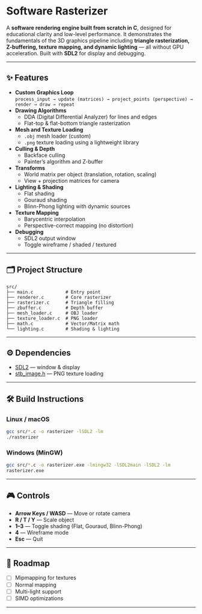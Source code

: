 # Software Rasterizer

A **software rendering engine built from scratch in C**, designed for educational clarity and low-level performance. It demonstrates the fundamentals of the 3D graphics pipeline including **triangle rasterization, Z-buffering, texture mapping, and dynamic lighting** — all without GPU acceleration. Built with **SDL2** for display and debugging.

---

## ✨ Features

- **Custom Graphics Loop**  
  `process_input → update (matrices) → project_points (perspective) → render → draw → repeat`
- **Drawing Algorithms**
  - DDA (Digital Differential Analyzer) for lines and edges
  - Flat-top & flat-bottom triangle rasterization
- **Mesh and Texture Loading**
  - `.obj` mesh loader (custom)
  - `.png` texture loading using a lightweight library
- **Culling & Depth**
  - Backface culling
  - Painter’s algorithm and Z-buffer
- **Transforms**
  - World matrix per object (translation, rotation, scaling)
  - View + projection matrices for camera
- **Lighting & Shading**
  - Flat shading
  - Gouraud shading
  - Blinn-Phong lighting with dynamic sources
- **Texture Mapping**
  - Barycentric interpolation
  - Perspective-correct mapping (no distortion)
- **Debugging**
  - SDL2 output window
  - Toggle wireframe / shaded / textured

---

## 🗂️ Project Structure

~~~
src/
├── main.c            # Entry point
├── renderer.c        # Core rasterizer
├── rasterizer.c      # Triangle filling
├── zbuffer.c         # Depth buffer
├── mesh_loader.c     # OBJ loader
├── texture_loader.c  # PNG loader
├── math.c            # Vector/Matrix math
└── lighting.c        # Shading & lighting
~~~

---

## ⚙️ Dependencies

- [SDL2](https://www.libsdl.org/) — window & display
- [stb_image.h](https://github.com/nothings/stb) — PNG texture loading

---

## 🛠️ Build Instructions

### Linux / macOS
~~~bash
gcc src/*.c -o rasterizer -lSDL2 -lm
./rasterizer
~~~

### Windows (MinGW)
~~~bash
gcc src/*.c -o rasterizer.exe -lmingw32 -lSDL2main -lSDL2 -lm
rasterizer.exe
~~~

---

## 🎮 Controls

- **Arrow Keys / WASD** — Move or rotate camera
- **R / T / Y** — Scale object
- **1–3** — Toggle shading (Flat, Gouraud, Blinn-Phong)
- **4** — Wireframe mode
- **Esc** — Quit

---

## 🚀 Roadmap

- [ ] Mipmapping for textures
- [ ] Normal mapping
- [ ] Multi-light support
- [ ] SIMD optimizations

---
